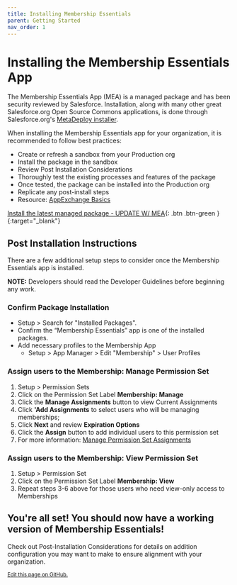 ```yaml
---
title: Installing Membership Essentials
parent: Getting Started
nav_order: 1
---
```


# Installing the Membership Essentials App

The Membership Essentials App (MEA) is a managed package and has been security reviewed by Salesforce. Installation, along with many other great Salesforce.org Open Source Commons applications, is done through Salesforce.org's [MetaDeploy installer](https://github.com/SFDO-Tooling/MetaDeploy).

When installing the Membership Essentials app for your organization, it is recommended to follow best practices:
* Create or refresh a sandbox from your Production org
* Install the package in the sandbox
* Review Post Installation Considerations
* Thoroughly test the existing processes and features of the package
* Once tested, the package can be installed into the Production org
* Replicate any post-install steps
* Resource: [AppExchange Basics](https://trailhead.salesforce.com/content/learn/modules/appexchange_basics)


[Install the latest managed package - UPDATE W/ MEA](https://install.salesforce.org/products/SummitEventsApp/latest){: .btn .btn-green }{:target="_blank"}

## Post Installation Instructions

There are a few additional setup steps to consider once the Membership Essentials app is installed.

**NOTE:** Developers should read the Developer Guidelines before beginning any work.

### Confirm Package Installation
* Setup > Search for "Installed Packages".
* Confirm the “Membership Essentials” app is one of the installed packages.
* Add necessary profiles to the Membership App
  * Setup > App Manager > Edit "Membership" > User Profiles

### Assign users to the Membership: Manage Permission Set
1. Setup > Permission Sets 
2. Click on the Permission Set Label **Membership: Manage**
3. Click the **Manage Assignments** button to view Current Assignments
4. Click **'Add Assignments** to select users who will be managing memberships; 
5. Click **Next** and review **Expiration Options**
6. Click the **Assign** button to add individual users to this permission set
7. For more information: [Manage Permission Set Assignments](https://help.salesforce.com/s/articleView?id=sf.perm_sets_manage_assignments.htm&type=5)

### Assign users to the Membership: View Permission Set
1. Setup > Permission Set
2. Click on the Permission Set Label **Membership: View**
3. Repeat steps 3-6 above for those users who need view-only access to Memberships







## You're all set! You should now have a working version of Membership Essentials!
Check out Post-Installation Considerations for details on addition configuration you may want to make to ensure alignment with your organization.

<footer>
   <a href="https://github.com/SFDO-Community-Sprints/MembershipSchemaAndBenefits-Documentation/edit/main/docs/Getting-Started/Installing.md" style="font-size: smaller;">Edit this page on GitHub.</a>
</footer>
